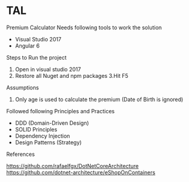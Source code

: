 # TAL
Premium Calculator
Needs following tools to work the solution
* Visual Studio 2017
* Angular 6

Steps to Run the project 
1. Open in visual studio 2017 
2. Restore all Nuget and npm packages
3.Hit F5

Assumptions
1. Only age is used to calculate the premium (Date of Birth is ignored)

Followed following Principles and Practices

* DDD (Domain-Driven Design)
* SOLID Principles
* Dependency Injection 
* Design Patterns (Strategy)

References 

https://github.com/rafaelfgx/DotNetCoreArchitecture
https://github.com/dotnet-architecture/eShopOnContainers


